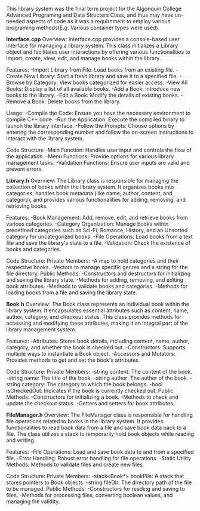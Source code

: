 This library system was the final term project for the Algonquin College Advanced Programing and Data Structers Class, and thus may have un-needed aspects of code as it was a requirnment to employ various programing methods(E.g. Various container types were used).

**Interface.cpp**
Overview:
Interface.cpp provides a console-based user interface for managing a library system. This class initializes a Library object and facilitates user interactions by offering various functionalities to import, create, view, edit, and manage books within the library.

Features:
  -Import Library from File: Load books from an existing file.
  -Create New Library: Start a fresh library and save it to a specified file.
  -Browse by Category: View books categorized for easier access.
  -View All Books: Display a list of all available books.
  -Add a Book: Introduce new books to the library.
  -Edit a Book: Modify the details of existing books.
  -Remove a Book: Delete books from the library.

Usage:
  -Compile the Code: Ensure you have the necessary environment to compile C++ code.
  -Run the Application: Execute the compiled binary to launch the library interface.
  -Follow the Prompts: Choose options by entering the corresponding number and follow the on-screen instructions to interact with the library system.

Code Structure
  -Main Function: Handles user input and controls the flow of the application.
  -Menu Functions: Provide options for various library management tasks.
  -Validation Functions: Ensure user inputs are valid and prevent errors.

**Library.h**
Overview:
The Library class is responsible for managing the collection of books within the library system. It organizes books into categories, handles book metadata (like name, author, content, and category), and provides various functionalities for adding, removing, and retrieving books.

Features:
  -Book Management: Add, remove, edit, and retrieve books from various categories.
  -Category Organization: Manage books within predefined categories such as Sci-Fi, Romance, History, and an Unsorted category for uncategorized books.
  -File Operations: Load books from a text file and save the library's state to a file.
  -Validation: Check the existence of books and categories.

Code Structure:
  Private Members:
    -A map to hold categories and their respective books.
    -Vectors to manage specific genres and a string for the file directory.
  Public Methods:
    -Constructors and destructors for initializing and saving the library state.
    -Methods for adding, removing, and editing book attributes.
    -Methods to validate books and categories.
    -Methods for loading books from a file and saving the library state.

**Book.h**
Overview:
The Book class represents an individual book within the library system. It encapsulates essential attributes such as content, name, author, category, and checkout status. This class provides methods for accessing and modifying these attributes, making it an integral part of the library management system.

Features:
  -Attributes: Stores book details, including content, name, author, category, and whether the book is checked out.
  -Constructors: Supports multiple ways to instantiate a Book object.
  -Accessors and Mutators: Provides methods to get and set the book's attributes.

Code Structure:
  Private Members:
    -string content: The content of the book.
    -string name: The title of the book.
    -string author: The author of the book.
    -string category: The category to which the book belongs.
    -bool isCheckedOut: Indicates if the book is currently checked out.
  Public Methods:
    -Constructors for initializing a book.
    -Methods to check and update the checkout status.
    -Getters and setters for book attributes.

**FileManager.h**
Overview:
The FileManager class is responsible for handling file operations related to books in the library system. It provides functionalities to read book data from a file and save book data back to a file. The class utilizes a stack to temporarily hold book objects while reading and writing.

Features:
  -File Operations: Load and save book data to and from a specified file.
  -Error Handling: Robust error handling for file operations.
  -Static Utility Methods: Methods to validate files and create new files.

Code Structure:
  Private Members:
    -stack<Book*> bookPile: A stack that stores pointers to Book objects.
    -string fileDir: The directory path of the file to be managed.
  Public Methods:
    -Constructors for reading and saving to files.
    -Methods for processing files, converting boolean values, and managing file validity.

